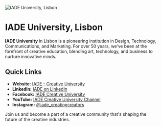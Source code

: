 ![IADE University, Lisbon](https://res.cloudinary.com/centro-garrigues/image/upload/c_fill,g_faces:center,f_webp,ar_2/IADEpro/4_480e8d03-0a3f-46aa-a34c-25a5f3c57fe1)

# IADE University, Lisbon

**IADE University** in Lisbon is a pioneering institution in Design, Technology, Communications, and Marketing. For over 50 years, we've been at the forefront of creative education, blending art, technology, and business to nurture innovative minds.

## Quick Links

- **Website:** [IADE - Creative University](https://www.iade.europeia.pt/en/)
- **LinkedIn:** [IADE on LinkedIn](https://www.linkedin.com/school/iade/)
- **Facebook:** [IADE Creative University](http://www.facebook.com/pages/IADE-Creative-University/111971678850118)
- **YouTube:** [IADE Creative University Channel](http://www.youtube.com/user/IADEcreativeU)
- **Instagram:** [@iade_creatingcreators](https://www.instagram.com/iade_creatingcreators/)

Join us and become a part of a creative community that's shaping the future of the creative industries.

